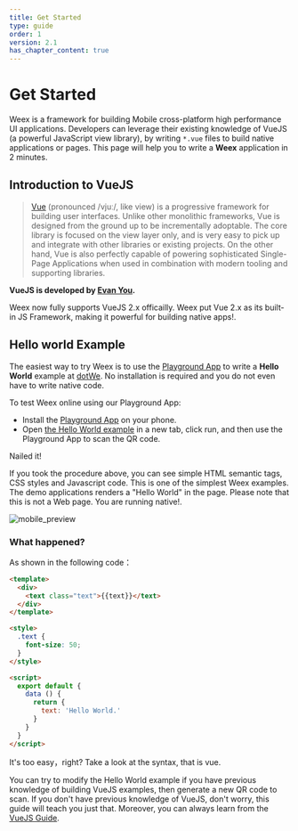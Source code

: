 ```yaml
---
title: Get Started  
type: guide
order: 1
version: 2.1
has_chapter_content: true
---
```


# Get Started

Weex is a framework for building Mobile cross-platform high performance UI applications. Developers can leverage their existing knowledge of VueJS (a powerful JavaScript view library), by writing `*.vue` files to build native applications or pages. This page will help you to write a **Weex** application in 2 minutes.

## Introduction to VueJS

>[Vue](https://vuejs.org/) (pronounced /vjuː/, like view) is a progressive framework for building user interfaces. Unlike other monolithic frameworks, Vue is designed from the ground up to be incrementally adoptable. The core library is focused on the view layer only, and is very easy to pick up and integrate with other libraries or existing projects. On the other hand, Vue is also perfectly capable of powering sophisticated Single-Page Applications when used in combination with modern tooling and supporting libraries.

**VueJS is developed by [Evan You](https://twitter.com/youyuxi).**

Weex now fully supports VueJS 2.x officailly. Weex put Vue 2.x as its built-in JS Framework, making it powerful for building native apps!.

## Hello world Example

The easiest way to try Weex is to use the [Playground App](../playground.html) to write a **Hello World** example at [dotWe](https://dotwe.org). No installation is required and you do not even have to write native code. 

To test Weex online using our Playground App:

- Install the [Playground App](../playground.html) on your phone.
- Open [the Hello World example](http://dotwe.org/vue/4d5a0471ece3daabd4681bc6d703c4c1) in a new tab, click run, and then use the Playground App to scan the QR code.

Nailed it! 

If you took the procedure above, you can see simple HTML semantic tags, CSS styles and Javascript code. This is one of the simplest Weex examples. The demo applications renders a "Hello World" in the page. Please note that this is not a Web page. You are running native!.

![mobile_preview](https://img.alicdn.com/tps/TB1Ymw3OpXXXXcvXpXXXXXXXXXX-500-1013.jpg)

### What happened?

As shown in the following code：

```html
<template>
  <div>
    <text class="text">{{text}}</text>
  </div>
</template>

<style>
  .text {
    font-size: 50;
  }
</style>

<script>
  export default {
    data () {
      return {
        text: 'Hello World.'
      }
    }
  }
</script>
```

It's too easy，right? Take a look at the syntax, that is vue.

You can try to modify the Hello World example if you have previous knowledge of building VueJS examples, then generate a new QR code to scan. If you don't have previous knowledge of VueJS, don't worry, this guide will teach you just that. Moreover, you can always learn from the [VueJS Guide](https://vuejs.org/v2/guide).
